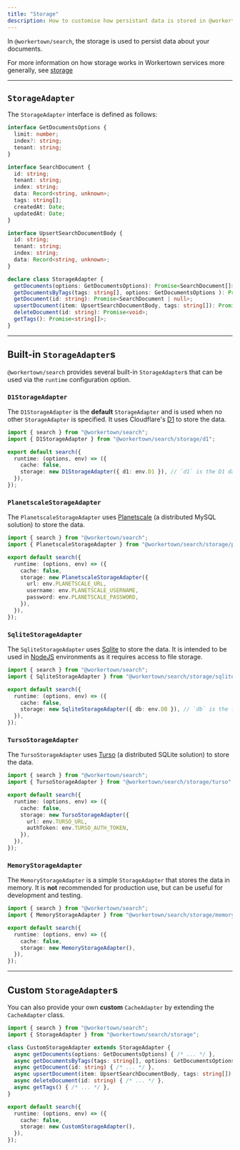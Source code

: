```yaml
---
title: "Storage"
description: How to customise how persistant data is stored in @workertown/search.
---
```


In `@workertown/search`, the storage is used to persist data about your
documents.

For more information on how storage works in Workertown services more generally,
see [storage](/docs/core-concepts/storage)

---

## `StorageAdapter`

The `StorageAdapter` interface is defined as follows:

```ts
interface GetDocumentsOptions {
  limit: number;
  index?: string;
  tenant: string;
}

interface SearchDocument {
  id: string;
  tenant: string;
  index: string;
  data: Record<string, unknown>;
  tags: string[];
  createdAt: Date;
  updatedAt: Date;
}

interface UpsertSearchDocumentBody {
  id: string;
  tenant: string;
  index: string;
  data: Record<string, unknown>;
}

declare class StorageAdapter {
  getDocuments(options: GetDocumentsOptions): Promise<SearchDocument[]>;
  getDocumentsByTags(tags: string[], options: GetDocumentsOptions ): Promise<SearchDocument[]>;
  getDocument(id: string): Promise<SearchDocument | null>;
  upsertDocument(item: UpsertSearchDocumentBody, tags: string[]): Promise<SearchDocument>;
  deleteDocument(id: string): Promise<void>;
  getTags(): Promise<string[]>;
}
```

---

## Built-in `StorageAdapter`s

`@workertown/search` provides several built-in `StorageAdapter`s that can be
used via the `runtime` configuration option.

### `D1StorageAdapter`

The `D1StorageAdapter` is the **default** `StorageAdapter` and is used when no
other `StorageAdapter` is specified. It uses Cloudflare's
[D1](https://developers.cloudflare.com/d1/) to store the data.

```ts
import { search } from "@workertown/search";
import { D1StorageAdapter } from "@workertown/search/storage/d1";

export default search({
  runtime: (options, env) => ({
    cache: false,
    storage: new D1StorageAdapter({ d1: env.D1 }), // `d1` is the D1 database bound to the CloudflareWorker to use for storage
  }),
});
```

### `PlanetscaleStorageAdapter`

The `PlanetscaleStorageAdapter` uses [Planetscale](https://planetscale.com/) (a
distributed MySQL solution) to store the data.

```ts
import { search } from "@workertown/search";
import { PlanetscaleStorageAdapter } from "@workertown/search/storage/planetscale";

export default search({
  runtime: (options, env) => ({
    cache: false,
    storage: new PlanetscaleStorageAdapter({
      url: env.PLANETSCALE_URL,
      username: env.PLANETSCALE_USERNAME,
      password: env.PLANETSCALE_PASSWORD,
    }),
  }),
});
```

### `SqliteStorageAdapter`

The `SqliteStorageAdapter` uses [Sqlite](https://www.sqlite.org/index.html) to
store the data. It is intended to be used in [NodeJS](https://nodejs.org/)
environments as it requires access to file storage.

```ts
import { search } from "@workertown/search";
import { SqliteStorageAdapter } from "@workertown/search/storage/sqlite";

export default search({
  runtime: (options, env) => ({
    cache: false,
    storage: new SqliteStorageAdapter({ db: env.DB }), // `db` is the file path to the `.sqlite` file to use
  }),
});
```

### `TursoStorageAdapter`

The `TursoStorageAdapter` uses [Turso](https://turso.tech/) (a distributed
SQLite solution) to store the data.

```ts
import { search } from "@workertown/search";
import { TursoStorageAdapter } from "@workertown/search/storage/turso";

export default search({
  runtime: (options, env) => ({
    cache: false,
    storage: new TursoStorageAdapter({ 
      url: env.TURSO_URL,
      authToken: env.TURSO_AUTH_TOKEN,
    }),
  }),
});
```

### `MemoryStorageAdapter`

The `MemoryStorageAdapter` is a simple `StorageAdapter` that stores the data in
memory. It is **not** recommended for production use, but can be useful for
development and testing.

```ts
import { search } from "@workertown/search";
import { MemoryStorageAdapter } from "@workertown/search/storage/memory";

export default search({
  runtime: (options, env) => ({
    cache: false,
    storage: new MemoryStorageAdapter(),
  }),
});
```

---

## Custom `StorageAdapter`s

You can also provide your own **custom** `CacheAdapter` by extending the
`CacheAdapter` class.

```ts
import { search } from "@workertown/search";
import { StorageAdapter } from "@workertown/search/storage";

class CustomStorageAdapter extends StorageAdapter {
  async getDocuments(options: GetDocumentsOptions) { /* ... */ },
  async getDocumentsByTags(tags: string[], options: GetDocumentsOptions ) { /* ... */ },
  async getDocument(id: string) { /* ... */ },
  async upsertDocument(item: UpsertSearchDocumentBody, tags: string[]) { /* ... */ },
  async deleteDocument(id: string) { /* ... */ },
  async getTags() { /* ... */ },
}

export default search({
  runtime: (options, env) => ({
    cache: false,
    storage: new CustomStorageAdapter(),
  }),
});
```
